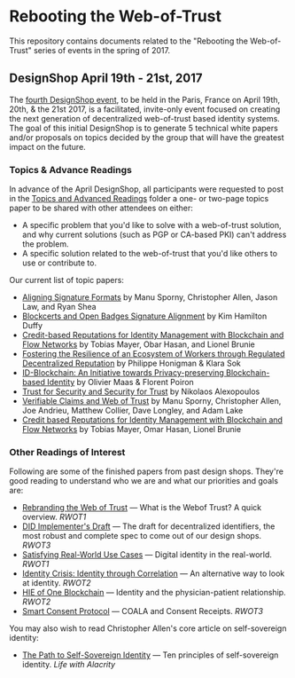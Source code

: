 # Rebooting the Web-of-Trust

This repository contains documents related to the "Rebooting the Web-of-Trust" series of events in the spring of 2017.

## DesignShop April 19th - 21st, 2017

The [fourth DesignShop event](https://www.eventbrite.fr/e/billets-rebootingweboftrust-design-workshop-paris-2017-32228513351), to be held in the Paris, France on April 19th, 20th, & the 21st 2017, is a facilitated, invite-only event focused on creating the next generation of decentralized web-of-trust based identity systems. The goal of this initial DesignShop is to generate 5 technical white papers and/or proposals on topics decided by the group that will have the greatest impact on the future.

### Topics & Advance Readings

In advance of the April DesignShop, all participants were requested to post in the [Topics and Advanced Readings](topics-and-advance-readings) folder a one- or two-page topics paper to be shared with other attendees on either:

* A specific problem that you'd like to solve with a web-of-trust solution, and why current solutions (such as PGP or CA-based PKI) can't address the problem.
*  A specific solution related to the web-of-trust that you'd like others to use or contribute to.

Our current list of topic papers:

   * [Aligning Signature Formats](topics-and-advance-readings/SignatureFormatAlignment.md) by Manu Sporny, Christopher Allen, Jason Law, and Ryan Shea
   * [Blockcerts and Open Badges Signature Alignment](topics-and-advance-readings/BlockcertsAlignment.md) by Kim Hamilton Duffy
   * [Credit-based Reputations for Identity Management with Blockchain and Flow Networks](topics-and-advance-readings/RWoT_INSA.pdf) by Tobias Mayer, Obar Hasan, and Lionel Brunie
   * [Fostering the Resilience of an Ecosystem of Workers through Regulated Decentralized Reputation](topics-and-advance-readings/Fostering-resilience.md) by Philippe Honigman & Klara Sok
   * [ID-Blockchain: An Initiative towards Privacy-preserving Blockchain-based Identity](id-blockchain.md) by Olivier Maas & Florent Poiron
   * [Trust for Security and Security for Trust](topics-and-advance-readings/topic_alexopoulos.md) by Nikolaos Alexopoulos
   * [Verifiable Claims and Web of Trust](topics-and-advance-readings/WoTVerifiableClaims.md) by Manu Sporny, Christopher Allen, Joe Andrieu, Matthew Collier, Dave Longley, and Adam Lake
   * [Credit based Reputations for Identity Management with Blockchain and Flow Networks](topics-and-advance-readings/RWoT_INSA.pdf) by Tobias Mayer, Omar Hasan, Lionel Brunie
   
### Other Readings of Interest

Following are some of the finished papers from past design shops. They're good reading to understand who we are and what our priorities and goals are:

   * [Rebranding the Web of Trust](https://github.com/WebOfTrustInfo/rebooting-the-web-of-trust/blob/master/final-documents/rebranding-web-of-trust.pdf) — What is the Webof Trust? A quick overview. _RWOT1_
   * [DID Implementer's Draft](https://github.com/WebOfTrustInfo/rebooting-the-web-of-trust-fall2016/blob/master/final-documents/did-implementer-draft-10.pdf) — The draft for decentralized identifiers, the most robust and complete spec to come out of our design shops. _RWOT3_
   * [Satisfying Real-World Use Cases](https://github.com/WebOfTrustInfo/rebooting-the-web-of-trust/blob/master/final-documents/satisfying-real-world-use-cases.pdf) — Digital identity in the real-world. _RWOT1_
   * [Identity Crisis: Identity through Correlation](https://github.com/WebOfTrustInfo/ID2020DesignWorkshop/blob/master/final-documents/identity-crisis.pdf) — An alternative way to look at identity. _RWOT2_
   * [HIE of One Blockchain](https://github.com/WebOfTrustInfo/ID2020DesignWorkshop/blob/master/final-documents/physician-patient-relationship.pdf) — Identity and the physician-patient relationship. _RWOT2_
   * [Smart Consent Protocol](https://github.com/WebOfTrustInfo/rebooting-the-web-of-trust-fall2016/blob/master/final-documents/smart-consent-protocol.pdf) — COALA and Consent Receipts. _RWOT3_
   
You may also wish to read Christopher Allen's core article on self-sovereign identity:

   * [The Path to Self-Sovereign Identity](http://www.lifewithalacrity.com/2016/04/the-path-to-self-soverereign-identity.html) — Ten principles of self-sovereign identity. _Life with Alacrity_
